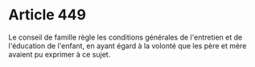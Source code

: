 # Article 449

Le conseil de famille règle les conditions générales de l'entretien et de l'éducation de l'enfant, en ayant égard à la volonté que les père et mère avaient pu exprimer à ce sujet.
